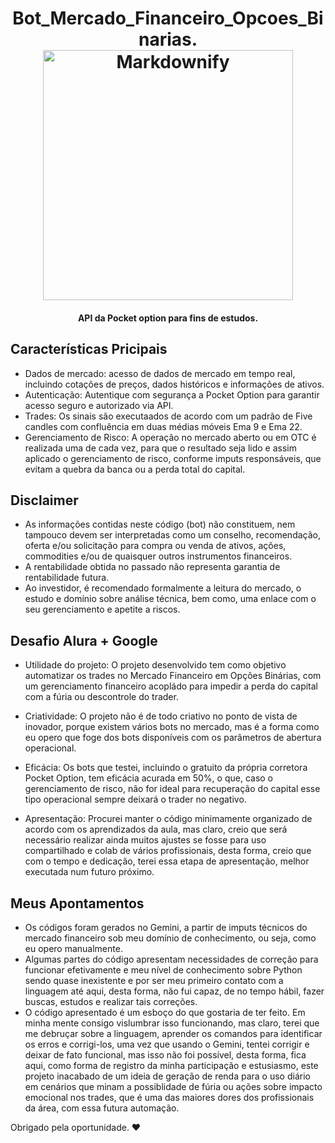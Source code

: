 

<h1 align="center">Bot_Mercado_Financeiro_Opcoes_Binarias.
 
  <br>
  <a href="http://www.amitmerchant.com/electron-markdownify"><img src="https://github.com/taisprestes01/Pocket-Option-API/assets/108246691/507d57d6-8c7b-42b5-9dd8-d0b5db690f52" alt="Markdownify" width="400"></a>

</h1>

<h4 align="center">API da Pocket option para fins de estudos. </h4>

<p align="center">

 </p>




## Características Pricipais


* Dados de mercado: acesso de dados de mercado em tempo real, incluindo cotações de preços, dados históricos e informações de ativos.
* Autenticação: Autentique com segurança a Pocket Option para garantir acesso seguro e autorizado via API.
* Trades: Os sinais são executaados de acordo com um padrão de Five candles com confluência em duas médias móveis Ema 9 e Ema 22.
* Gerenciamento de Risco: A operação no mercado aberto ou em OTC é realizada uma de cada vez, para que o resultado seja lido e assim aplicado o gerenciamento de risco, conforme imputs responsáveis, que evitam a quebra da banca ou a perda total do capital.

## Disclaimer
* As informações contidas neste código (bot) não constituem, nem tampouco devem ser interpretadas como um conselho, recomendação, oferta e/ou solicitação para compra ou venda de ativos, ações, commodities e/ou de quaisquer outros instrumentos financeiros.
* A rentabilidade obtida no passado não representa garantia de rentabilidade futura. 
* Ao investidor, é recomendado formalmente a leitura do mercado, o estudo e domínio sobre análise técnica, bem como, uma enlace com o seu gerenciamento e apetite a riscos.

## Desafio Alura + Google
* Utilidade do projeto: 
O projeto desenvolvido tem como objetivo automatizar os trades no Mercado Financeiro em Opções Binárias, com um gerenciamento financeiro acopládo para impedir a perda do capital com a fúria ou descontrole do trader.

* Criatividade: 
O projeto não é de todo criativo no ponto de vista de inovador, porque existem vários bots no mercado, mas é a forma como eu opero que foge dos bots disponíveis com os parâmetros de abertura operacional.

* Eficácia: 
Os bots que testei, incluindo o gratuito da própria corretora Pocket Option, tem eficácia acurada em 50%, o que, caso o gerenciamento de risco, não for ideal para recuperação do capital esse tipo operacional sempre deixará o trader no negativo.

* Apresentação: 
Procurei manter o código minimamente organizado de acordo com os aprendizados da aula, mas claro, creio que será necessário realizar ainda muitos ajustes se fosse para uso compartilhado e colab de vários profissionais, desta forma, creio que com o tempo e dedicação, terei essa etapa de apresentação, melhor executada num futuro próximo.

## Meus Apontamentos
* Os códigos foram gerados no Gemini, a partir de imputs técnicos do mercado financeiro sob meu domínio de conhecimento, ou seja, como eu opero manualmente.
* Algumas partes do código apresentam necessidades de correção para funcionar efetivamente e meu nível de conhecimento sobre Python sendo quase inexistente e por ser meu primeiro contato com a linguagem até aqui, desta forma, não fui capaz, de no tempo hábil, fazer buscas, estudos e realizar tais correções.
* O código apresentado é um esboço do que gostaria de ter feito. Em minha mente consigo vislumbrar isso funcionando, mas claro, terei que me debruçar sobre a linguagem, aprender os comandos para identificar os erros e corrigi-los, uma vez que usando o Gemini, tentei corrigir e deixar de fato funcional, mas isso não foi possível, desta forma, fica aqui, como forma de registro da minha participação e estusiasmo, este projeto inacabado de um ideia de geração de renda para o uso diário em cenários que minam a possiblidade de fúria ou ações sobre impacto emocional nos trades, que é uma das maiores dores dos profissionais da área, com essa futura automação.

Obrigado pela oportunidade. ❤️
